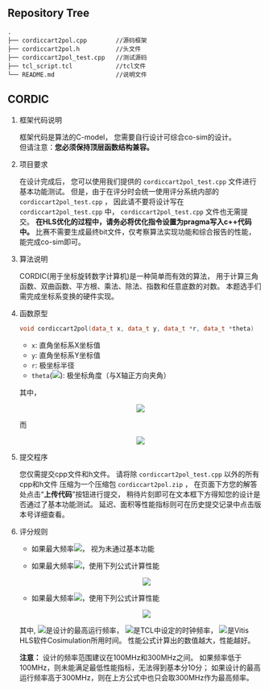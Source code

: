 ## Repository Tree

```
.
├── cordiccart2pol.cpp        //源码框架
├── cordiccart2pol.h          //头文件
├── cordiccart2pol_test.cpp   //测试源码
├── tcl_script.tcl            //tcl文件
└── README.md                 //说明文件
```

## CORDIC

1. 框架代码说明

    框架代码是算法的C-model，
    您需要自行设计可综合co-sim的设计。  
    但请注意：**您必须保持顶层函数结构兼容。**

2. 项目要求
 
    在设计完成后，
    您可以使用我们提供的 `cordiccart2pol_test.cpp` 文件进行基本功能测试。
    但是，由于在评分时会统一使用评分系统内部的 `cordiccart2pol_test.cpp` ，
    因此请不要将设计写在 `cordiccart2pol_test.cpp` 中， `cordiccart2pol_test.cpp` 文件也无需提交。
    **在HLS优化的过程中，请务必将优化指令设置为pragma写入c++代码中。**
    比赛不需要生成最终bit文件，仅考察算法实现功能和综合报告的性能，能完成co-sim即可。

3. 算法说明

    CORDIC(用于坐标旋转数字计算机)是一种简单而有效的算法，
    用于计算三角函数、双曲函数、平方根、乘法、除法、指数和任意底数的对数。
    本题选手们需完成坐标系变换的硬件实现。

4. 函数原型

    ```c++
    void cordiccart2pol(data_t x, data_t y, data_t *r, data_t *theta)
    ```

    - `x`: 直角坐标系X坐标值
    - `y`: 直角坐标系Y坐标值
    - `r`: 极坐标半径
    - `theta`(![](https://render.githubusercontent.com/render/math?math=\theta)): 极坐标角度（与X轴正方向夹角）

    其中，
    <div align="center">
    <img src="https://render.githubusercontent.com/render/math?math=\huge%20r=\sqrt{x^2%2By^2}">
    </div>

    而

    <div align="center">
    <img src="https://render.githubusercontent.com/render/math?math=\huge%20\theta=\arctan{\frac{y}{x}}">
    </div>

5. 提交程序

    您仅需提交cpp文件和h文件。
    请将除 `cordiccart2pol_test.cpp` 以外的所有cpp和h文件
    压缩为一个压缩包 `cordiccart2pol.zip` ，
    在页面下方您的解答处点击“**上传代码**”按钮进行提交，
    稍待片刻即可在文本框下方得知您的设计是否通过了基本功能测试。
    延迟、面积等性能指标则可在历史提交记录中点击版本号详细查看。

  
6. 评分规则

    - 如果最大频率![](https://render.githubusercontent.com/render/math?math=F_{max}<100\MHz)， 视为未通过基本功能

    - 如果最大频率![](https://render.githubusercontent.com/render/math?math=100\MHz%20\le%20F_{max}<300\MHz)，使用下列公式计算性能
      <div align="center">
      <img src="https://render.githubusercontent.com/render/math?math=\huge%20\frac{T_{clock}\times%20F_{max}}{\tau_{Simulation}}">
      </div>

    - 如果最大频率![](https://render.githubusercontent.com/render/math?math=F_{max}%20\ge%20300\MHz)，使用下列公式计算性能
      <div align="center">
      <img src="https://render.githubusercontent.com/render/math?math=\huge%20\frac{T_{clock}\times300\MHz}{\tau_{Simulation}}">
      </div>
    
    其中,
    ![](https://render.githubusercontent.com/render/math?math=F_{max})是设计的最高运行频率，
    ![](https://render.githubusercontent.com/render/math?math=T_{clock})是TCL中设定的时钟频率，
    ![](https://render.githubusercontent.com/render/math?math=\tau_{Simulation})是Vitis HLS软件Cosimulation所用时间。
    性能公式计算出的数值越大，性能越好。

    **注意：**
    设计的频率范围建议在100MHz和300MHz之间。
    如果频率低于100MHz，则未能满足最低性能指标，无法得到基本分10分；
    如果设计的最高运行频率高于300MHz，则在上方公式中也只会取300MHz作为最高频率。
